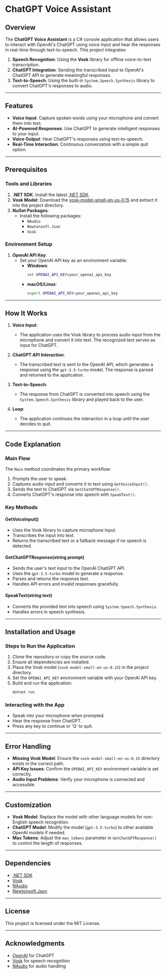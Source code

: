# ChatGPT Voice Assistant

## Overview
The **ChatGPT Voice Assistant** is a C# console application that allows users to interact with OpenAI's ChatGPT using voice input and hear the responses in real-time through text-to-speech. This project integrates:

1. **Speech Recognition**: Using the **Vosk** library for offline voice-to-text transcription.
2. **ChatGPT Integration**: Sending the transcribed input to OpenAI's ChatGPT API to generate meaningful responses.
3. **Text-to-Speech**: Using the built-in `System.Speech.Synthesis` library to convert ChatGPT's responses to audio.

---

## Features
- **Voice Input**: Capture spoken words using your microphone and convert them into text.
- **AI-Powered Responses**: Use ChatGPT to generate intelligent responses to your input.
- **Voice Output**: Hear ChatGPT's responses using text-to-speech.
- **Real-Time Interaction**: Continuous conversation with a simple quit option.

---

## Prerequisites

### Tools and Libraries
1. **.NET SDK**: Install the latest [.NET SDK](https://dotnet.microsoft.com/download).
2. **Vosk Model**: Download the [vosk-model-small-en-us-0.15](https://alphacephei.com/vosk/models) and extract it into the project directory.
3. **NuGet Packages**:
   - Install the following packages:
     - `NAudio`
     - `Newtonsoft.Json`
     - `Vosk`

### Environment Setup
1. **OpenAI API Key**:
   - Set your OpenAI API key as an environment variable:
     - **Windows**:
       ```cmd
       set OPENAI_API_KEY=your_openai_api_key
       ```
     - **macOS/Linux**:
       ```bash
       export OPENAI_API_KEY=your_openai_api_key
       ```

---

## How It Works

1. **Voice Input**:
   - The application uses the Vosk library to process audio input from the microphone and convert it into text. The recognized text serves as input for ChatGPT.

2. **ChatGPT API Interaction**:
   - The transcribed text is sent to the OpenAI API, which generates a response using the `gpt-3.5-turbo` model. The response is parsed and returned to the application.

3. **Text-to-Speech**:
   - The response from ChatGPT is converted into speech using the `System.Speech.Synthesis` library and played back to the user.

4. **Loop**:
   - The application continues the interaction in a loop until the user decides to quit.

---

## Code Explanation

### Main Flow
The `Main` method coordinates the primary workflow:
1. Prompts the user to speak.
2. Captures audio input and converts it to text using `GetVoiceInput()`.
3. Sends the text to ChatGPT via `GetChatGPTResponse()`.
4. Converts ChatGPT's response into speech with `SpeakText()`.

### Key Methods

#### **GetVoiceInput()**
- Uses the Vosk library to capture microphone input.
- Transcribes the input into text.
- Returns the transcribed text or a fallback message if no speech is detected.

#### **GetChatGPTResponse(string prompt)**
- Sends the user's text input to the OpenAI ChatGPT API.
- Uses the `gpt-3.5-turbo` model to generate a response.
- Parses and returns the response text.
- Handles API errors and invalid responses gracefully.

#### **SpeakText(string text)**
- Converts the provided text into speech using `System.Speech.Synthesis`.
- Handles errors in speech synthesis.

---

## Installation and Usage

### Steps to Run the Application
1. Clone the repository or copy the source code.
2. Ensure all dependencies are installed.
3. Place the Vosk model (`vosk-model-small-en-us-0.15`) in the project directory.
4. Set the `OPENAI_API_KEY` environment variable with your OpenAI API key.
5. Build and run the application:
   ```bash
   dotnet run
   ```

### Interacting with the App
- Speak into your microphone when prompted.
- Hear the response from ChatGPT.
- Press any key to continue or 'Q' to quit.

---

## Error Handling
- **Missing Vosk Model**: Ensure the `vosk-model-small-en-us-0.15` directory exists in the correct path.
- **API Key Issues**: Confirm the `OPENAI_API_KEY` environment variable is set correctly.
- **Audio Input Problems**: Verify your microphone is connected and accessible.

---

## Customization
- **Vosk Model**: Replace the model with other language models for non-English speech recognition.
- **ChatGPT Model**: Modify the model (`gpt-3.5-turbo`) to other available OpenAI models if needed.
- **Max Tokens**: Adjust the `max_tokens` parameter in `GetChatGPTResponse()` to control the length of responses.

---

## Dependencies
- [.NET SDK](https://dotnet.microsoft.com/download)
- [Vosk](https://alphacephei.com/vosk/)
- [NAudio](https://github.com/naudio/NAudio)
- [Newtonsoft.Json](https://www.newtonsoft.com/json)

---

## License
This project is licensed under the MIT License.

---

## Acknowledgments
- [OpenAI](https://openai.com/) for ChatGPT
- [Vosk](https://alphacephei.com/vosk/) for speech recognition
- [NAudio](https://github.com/naudio/NAudio) for audio handling
